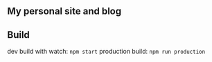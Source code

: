 ## My personal site and blog

## Build

dev build with watch: `npm start`
production build: `npm run production`
